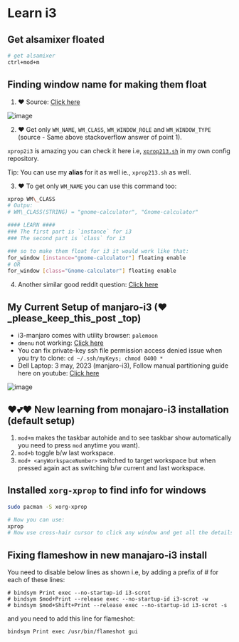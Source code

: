 # Learn i3

## Get alsamixer floated

```bash
# get alsamixer
ctrl+mod+m
```

## Finding window name for making them float

1. ♥ Source: [Click here](https://unix.stackexchange.com/a/494168/504112)

  ![image](https://github.com/sahilrajput03/sahilrajput03/assets/31458531/21c9eb94-7780-40dc-838c-924331dad30d)

2. ♥ Get only `WM_NAME`, `WM_CLASS`, `WM_WINDOW_ROLE` and `WM_WINDOW_TYPE` (source - Same above stackoverflow answer of point 1).

  `xprop2i3` is amazing you can check it here i.e, [`xprop213.sh`](https://github.com/sahilrajput03/config/blob/main/scripts/xprop2i3.sh) in my own config repository.

  Tip: You can use my **alias** for it as well ie., `xprop213.sh` as well.

3. ♥ To get only `WM_NAME` you can use this command too:

```bash
xprop WM\_CLASS
# Outpu:
# WM\_CLASS(STRING) = "gnome-calculator", "Gnome-calculator"

#### LEARN ####
### The first part is `instance` for i3
### The second part is `class` for i3

### so to make them float for i3 it would work like that:
for_window [instance="gnome-calculator"] floating enable
# OR
for_window [class="Gnome-calculator"] floating enable
```

4. Another similar good reddit question: [Click here](https://www.reddit.com/r/i3wm/comments/re1f9c/for_window_rules_for_floating_doesnt_work_what_is/)

## My Current Setup of manjaro-i3 (♥ _please_keep_this_post _top)

- i3-manjaro comes with utility browser: `palemoon`
- `dmenu` not working: [Click here](https://unix.stackexchange.com/a/573770/504112)
- You can fix private-key ssh file permission access denied issue when you try to clone: `cd ~/.ssh/myKeys; chmod 0400 *`
- Dell Laptop: 3 may, 2023 (manjaro-i3), Follow manual partitioning guide here on youtube: [Click here](https://www.youtube.com/watch?v=4KSf_ZfvMlM)

![image](https://github.com/sahilrajput03/sahilrajput03/assets/31458531/db01f600-ce91-46da-9f82-cdb08d15d7e2)

## ♥💕❤ New learning from monajaro-i3 installation (default setup)

1. `mod+m` makes the taskbar autohide and to see taskbar show automatically you need to press `mod` anytime you want).
2. `mod+b` toggle b/w last workspace.
3. `mod+ <anyWorkspaceNumber>` switched to target workspace but when pressed again act as switching b/w current and last workspace.

## Installed `xorg-xprop` to find info for windows

```bash
sudo pacman -S xorg-xprop

# Now you can use:
xprop
# Now use cross-hair cursor to click any window and get all the details of that window!! Its good for doing stuff (like making certain windows always float in i3 tiling manager or other similar stuff).
```


## Fixing flameshow in new manajaro-i3 install

You need to disable below lines as shown i.e, by adding a prefix of # for each of these lines:

```
# bindsym Print exec --no-startup-id i3-scrot
# bindsym $mod+Print --release exec --no-startup-id i3-scrot -w
# bindsym $mod+Shift+Print --release exec --no-startup-id i3-scrot -s
```

and you need to add this line for flameshot:

```
bindsym Print exec /usr/bin/flameshot gui
```
